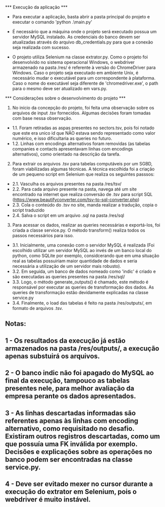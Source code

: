 *** Execução da aplicação ***
- Para executar a aplicação, basta abrir a pasta principal do projeto e executar o comando 'python .\main.py'

- É necessário que a máquina onde o projeto será executado possua um servidor MySQL instalado. As credenciais do banco devem ser atualizadas através do arquivo db_credentials.py para que a conexão seja realizada com sucesso.

- O projeto utiliza Selenium na classe extrator.py. Como o projeto foi desenvolvido no sistema operacional Windows, o webdriver armazenado na pasta 
/res/ é referente à versão do ChromeDriver para Windows. Caso o projeto seja executado em ambiente Unix, é necessário mudar o executável para um correspondente à plataforma. Caso o nome do executável seja diferente de 'chromedriver.exe', o path para o mesmo deve ser atualizado em vars.py.


*** Considerações sobre o desenvolvimento do projeto ***

1. No início da concepção do projeto, foi feita uma observação sobre os arquivos de input .tsv fornecidos. Algumas decisões foram tomadas com base nessa observação. 
- 1.1. Foram retiradas as aspas presentes no sectors.tsv, pois foi notado que este era unico id que NÃO estava sendo representado como valor numérico, e isso dificultaria as queries no futuro.
- 1.2. Linhas com encodings alternativos foram removidas (as tabelas companies e contacts apresentavam linhas com encodings alternativos), como orientado na descrição da tarefa. 


2. Para extrair os arquivos .tsv para tabelas computáveis por um SGBD, foram viabilizadas algumas técnicas. A técnica escolhida foi a criação de um pequeno script em Selenium que realiza os seguintes passsos:
- 2.1. Vasculha os arquivos presentes na pasta /res/tsv/
- 2.2. Para cada arquivo presente na pasta, navega até um site encontrado na internet que realiza conversão de .tsv para script SQL (https://www.beautifyconverter.com/tsv-to-sql-converter.php)
- 2.3. Cola o conteúdo do .tsv no site, manda realizar a tradução, copia o script traduzido
- 2.4. Salva o script em um arquivo .sql na pasta /res/sql


3. Para acessar os dados, realizar as queries necessárias e exportá-los, foi criada a classe service.py. O método transform() realiza todos os passos necessários para isso. 
- 3.1. Inicialmente, uma conexão com o servidor MySQL é realizada (Foi escolhido utilizar um servidor MySQL ao invés de um banco local do python, como SQLite por exemplo, considcerando que em uma situação real as tabelas possuiriam maior quantidade de dados e seria necessária a utilização de um servidor mais robusto).
- 3.2. Em seguida, um banco de dados nomeado como 'indic' é criado e são executadas as queries presentes na pasta /res/sql/
- 3.3. Logo, o método generate_outputs() é chamado, este método é responsável por executar as queries de transformação dos dados. As queries de transformação estão devidamente explicadas na classe service.py
- 3.4. Finalmente, o load das tabelas é feito na pasta /res/outputs/, em formato de arquivos .tsv. 

## Notas:
## 1 - Os resultados da execução já estão armazenados na pasta /res/outputs/, a execução apenas substuirá os arquivos.
## 2 - O banco indic não foi apagado do MySQL ao final da execução, tampouco as tabelas presentes nele, para melhor avaliação da empresa perante os dados apresentados.
## 3 - As linhas descartadas informadas são referentes apenas às linhas com encoding alternativo, como requisitado no desafio. Existiram outros registros descartadas, como um que possuía uma FK inválida por exemplo. Decisões e explicações sobre as operações no banco podem ser encontradas na classe service.py. 
## 4 - Deve ser evitado mexer no cursor durante a execução do extrator em Selenium, pois o webdriver é muito instável.
